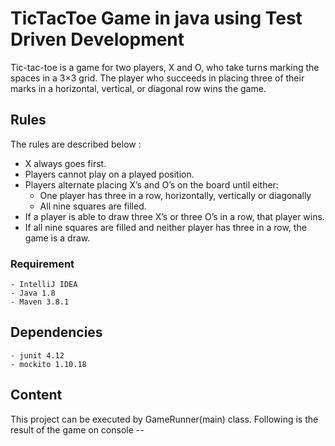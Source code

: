 # TicTacToe Game in java using Test Driven Development
Tic-tac-toe is a game for two players, X and O, who take turns marking the spaces in a 3×3 grid. 
The player who succeeds in placing three of their marks in a horizontal, vertical, or diagonal row wins the game.

## Rules
The rules are described below :

- X always goes first.
- Players cannot play on a played position.
- Players alternate placing X’s and O’s on the board until either:
	- One player has three in a row, horizontally, vertically or diagonally
	- All nine squares are filled.
- If a player is able to draw three X’s or three O’s in a row, that player wins.
- If all nine squares are filled and neither player has three in a row, the game is a draw.

### Requirement
    - IntelliJ IDEA
    - Java 1.8
    - Maven 3.8.1
    
## Dependencies
    - junit 4.12
    - mockito 1.10.18
  
## Content
  This project can be executed by GameRunner(main) class.
  Following is the result of the game on console --
  
  

